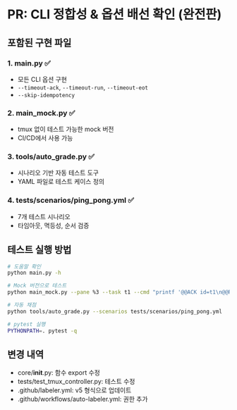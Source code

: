 # PR: CLI 정합성 & 옵션 배선 확인 (완전판)

## 포함된 구현 파일

### 1. main.py ✅
- 모든 CLI 옵션 구현
- `--timeout-ack`, `--timeout-run`, `--timeout-eot`
- `--skip-idempotency`

### 2. main_mock.py ✅
- tmux 없이 테스트 가능한 mock 버전
- CI/CD에서 사용 가능

### 3. tools/auto_grade.py ✅
- 시나리오 기반 자동 테스트 도구
- YAML 파일로 테스트 케이스 정의

### 4. tests/scenarios/ping_pong.yml ✅
- 7개 테스트 시나리오
- 타임아웃, 멱등성, 순서 검증

## 테스트 실행 방법

```bash
# 도움말 확인
python main.py -h

# Mock 버전으로 테스트
python main_mock.py --pane %3 --task t1 --cmd "printf '@@ACK id=t1\n@@RUN id=t1\n@@EOT id=t1 status=OK\n'"

# 자동 채점
python tools/auto_grade.py --scenarios tests/scenarios/ping_pong.yml

# pytest 실행
PYTHONPATH=. pytest -q
```

## 변경 내역
- core/__init__.py: 함수 export 수정
- tests/test_tmux_controller.py: 테스트 수정
- .github/labeler.yml: v5 형식으로 업데이트
- .github/workflows/auto-labeler.yml: 권한 추가